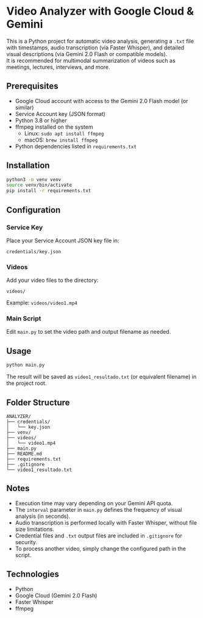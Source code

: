 # Video Analyzer with Google Cloud & Gemini

This is a Python project for automatic video analysis, generating a `.txt` file with timestamps, audio transcription (via Faster Whisper), and detailed visual descriptions (via Gemini 2.0 Flash or compatible models).  
It is recommended for multimodal summarization of videos such as meetings, lectures, interviews, and more.

## Prerequisites

- Google Cloud account with access to the Gemini 2.0 Flash model (or similar)
- Service Account key (JSON format)
- Python 3.8 or higher
- ffmpeg installed on the system  
  - Linux: `sudo apt install ffmpeg`  
  - macOS: `brew install ffmpeg`
- Python dependencies listed in `requirements.txt`

## Installation

```bash
python3 -m venv venv
source venv/bin/activate
pip install -r requirements.txt
```

## Configuration

### Service Key

Place your Service Account JSON key file in:

```
credentials/key.json
```

### Videos

Add your video files to the directory:

```
videos/
```

Example: `videos/video1.mp4`

### Main Script

Edit `main.py` to set the video path and output filename as needed.

## Usage

```bash
python main.py
```

The result will be saved as `video1_resultado.txt` (or equivalent filename) in the project root.

## Folder Structure

```
ANALYZER/
├── credentials/
│   └── key.json
├── venv/
├── videos/
│   └── video1.mp4
├── main.py
├── README.md
├── requirements.txt
├── .gitignore
└── video1_resultado.txt
```

## Notes

- Execution time may vary depending on your Gemini API quota.
- The `interval` parameter in `main.py` defines the frequency of visual analysis (in seconds).
- Audio transcription is performed locally with Faster Whisper, without file size limitations.
- Credential files and `.txt` output files are included in `.gitignore` for security.
- To process another video, simply change the configured path in the script.

## Technologies

- Python
- Google Cloud (Gemini 2.0 Flash)
- Faster Whisper
- ffmpeg
